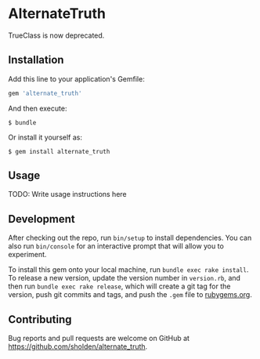 # AlternateTruth

TrueClass is now deprecated.

## Installation

Add this line to your application's Gemfile:

```ruby
gem 'alternate_truth'
```

And then execute:

    $ bundle

Or install it yourself as:

    $ gem install alternate_truth

## Usage

TODO: Write usage instructions here

## Development

After checking out the repo, run `bin/setup` to install dependencies. You can also run `bin/console` for an interactive prompt that will allow you to experiment.

To install this gem onto your local machine, run `bundle exec rake install`. To release a new version, update the version number in `version.rb`, and then run `bundle exec rake release`, which will create a git tag for the version, push git commits and tags, and push the `.gem` file to [rubygems.org](https://rubygems.org).

## Contributing

Bug reports and pull requests are welcome on GitHub at https://github.com/sholden/alternate_truth.
